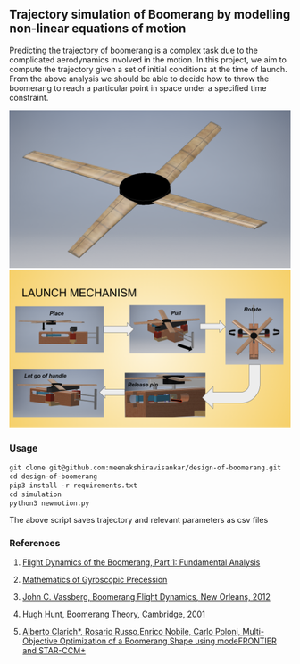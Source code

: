## Trajectory simulation of Boomerang by modelling non-linear equations of motion
Predicting the trajectory of boomerang is a complex task due to the complicated aerodynamics involved in the motion. In this project, we aim to compute the trajectory given a set of initial conditions at the time of launch. From the above analysis we should be able to decide how to throw the boomerang to reach a particular point in space under a specified time constraint.



![Boomerang](./figures/boomerang.png)
![Boomerang Launcher](./figures/launch.png)

### Usage
```
git clone git@github.com:meenakshiravisankar/design-of-boomerang.git
cd design-of-boomerang
pip3 install -r requirements.txt
cd simulation
python3 newmotion.py
```

The above script saves trajectory and relevant parameters as csv files


### References
1. [Flight Dynamics of the Boomerang, Part 1: Fundamental Analysis](https://arc.aiaa.org/doi/abs/10.2514/1.11157)

2. [Mathematics of Gyroscopic Precession](http://www.gyroscopes.org/math2.asp)

3. [John C. Vassberg, Boomerang Flight Dynamics, New Orleans, 2012](http://adl.stanford.edu/e298/E298_-_Seminar_in_Fluid_Mechanics_files/AIAA.2012-2650.AerodynamicsLecture2012.update.pdf)

4. [Hugh Hunt, Boomerang Theory, Cambridge, 2001](http://www2.eng.cam.ac.uk/~hemh1/boomerangs.htm)

5. [Alberto Clarich*, Rosario Russo,Enrico Nobile, Carlo Poloni, Multi-Objective Optimization of a Boomerang Shape using modeFRONTIER and STAR-CCM+](https://mdx2.plm.automation.siemens.com/sites/default/files/Presentation/3_ESTECO_AC.pdf)


